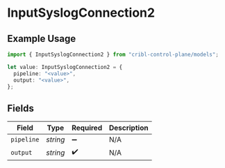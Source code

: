 # InputSyslogConnection2

## Example Usage

```typescript
import { InputSyslogConnection2 } from "cribl-control-plane/models";

let value: InputSyslogConnection2 = {
  pipeline: "<value>",
  output: "<value>",
};
```

## Fields

| Field              | Type               | Required           | Description        |
| ------------------ | ------------------ | ------------------ | ------------------ |
| `pipeline`         | *string*           | :heavy_minus_sign: | N/A                |
| `output`           | *string*           | :heavy_check_mark: | N/A                |